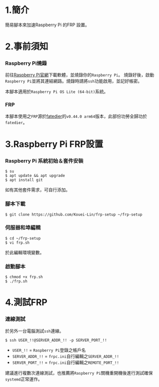 # 1.簡介
簡易腳本來加速Raspberry Pi 的FRP 設置。

# 2.事前須知

### Raspberry Pi燒錄
前往[Raspberry Pi官網](https://www.raspberrypi.com/software/)下載軟體，並燒錄你的`Raspberry Pi`。
燒錄好後，啟動`Raspberry Pi`並將其連結網路。燒錄時請將`ssh`功能啟用，並記好帳密。

本腳本適用於`Raspberry Pi OS Lite (64-bit)`系統。

### FRP
本腳本使用之`FRP`源於[fatedier](https://github.com/fatedier//frp/releases/)的`v0.44.0 arm64`版本，此部份功勞全歸功於`fatedier`。

# 3.Raspberry Pi FRP設置

### Raspberry Pi 系統初始＆套件安裝
```
$ su
$ apt update && apt upgrade
$ apt install git
```

如有其他套件需求，可自行添加。

### 腳本下載 
```
$ git clone https://github.com/Kouei-Lin/frp-setup ~/frp-setup
```

### 伺服器和埠編輯
```
$ cd ~/frp-setup
$ vi frp.sh
```
於此編輯環境變數。

### 啟動腳本
```
$ chmod +x frp.sh
$ ./frp.sh
```

# 4.測試FRP

### 連線測試
於另外一台電腦測試`ssh`連線。

```
$ ssh USER_!!@SERVER_ADDR_!! -p SERVER_PORT_!!
```

- `USER_!!` = `Raspberry Pi`登錄之帳戶名
- `SERVER_ADDR_!!` = `frpc.ini`自行編輯之`SERVER_ADDR_!!`
- `SERVER_PORT_!!` = `frpc.ini`自行編輯之`REMOTE_PORT_!!`

建議進行複數次連線測試，也推薦將`Raspberry Pi`關機重開機後進行測試確保`systemd`正常運作。
